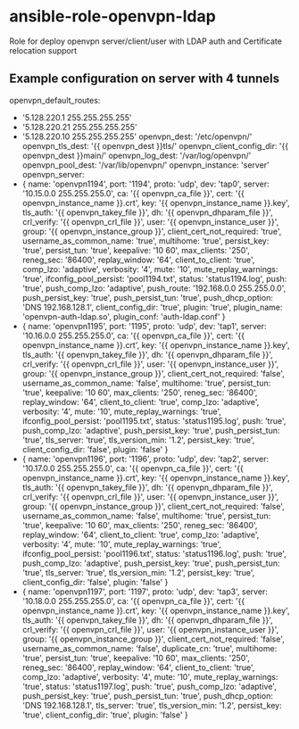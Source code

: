 ansible-role-openvpn-ldap
===========================

Role for deploy openvpn server/client/user with LDAP auth and Certificate relocation support 


Example configuration on server with 4 tunnels
-------------------------------------------------

openvpn_default_routes:
  - '5.128.220.1 255.255.255.255'
  - '5.128.220.21 255.255.255.255'
  - '5.128.220.10 255.255.255.255'
openvpn_dest: '/etc/openvpn/'
openvpn_tls_dest: '{{ openvpn_dest }}tls/'
openvpn_client_config_dir: '{{ openvpn_dest }}main/'
openvpn_log_dest: '/var/log/openvpn/'
openvpn_pool_dest: '/var/lib/openvpn/'
openvpn_instance: 'server'
openvpn_server:
- {
name: 'openvpn1194',
port: '1194',
proto: 'udp',
dev: 'tap0',
server: '10.15.0.0 255.255.255.0',
ca: '{{ openvpn_ca_file }}',
cert: '{{ openvpn_instance_name }}.crt',
key: '{{ openvpn_instance_name }}.key',
tls_auth: '{{ openvpn_takey_file }}',
dh: '{{ openvpn_dhparam_file }}',
crl_verify: '{{ openvpn_crl_file }}',
user: '{{ openvpn_instance_user }}',
group: '{{ openvpn_instance_group }}',
client_cert_not_required: 'true',
username_as_common_name: 'true',
multihome: 'true',
persist_key: 'true',
persist_tun: 'true',
keepalive: '10 60',
max_clients: '250',
reneg_sec: '86400',
replay_window: '64',
client_to_client: 'true',
comp_lzo: 'adaptive',
verbosity: '4',
mute: '10',
mute_replay_warnings: 'true',
ifconfig_pool_persist: 'pool1194.txt',
status: 'status1194.log',
push: 'true',
push_comp_lzo: 'adaptive',
push_route: '192.168.0.0 255.255.0.0',
push_persist_key: 'true',
push_persist_tun: 'true',
push_dhcp_option: 'DNS 192.168.128.1',
client_config_dir: 'true',
plugin: 'true',
plugin_name: 'openvpn-auth-ldap.so',
plugin_conf: 'auth-ldap.conf'
}
- {
name: 'openvpn1195',
port: '1195',
proto: 'udp',
dev: 'tap1',
server: '10.16.0.0 255.255.255.0',
ca: '{{ openvpn_ca_file }}',
cert: '{{ openvpn_instance_name }}.crt',
key: '{{ openvpn_instance_name }}.key',
tls_auth: '{{ openvpn_takey_file }}',
dh: '{{ openvpn_dhparam_file }}',
crl_verify: '{{ openvpn_crl_file }}',
user: '{{ openvpn_instance_user }}',
group: '{{ openvpn_instance_group }}',
client_cert_not_required: 'false',
username_as_common_name: 'false',
multihome: 'true',
persist_tun: 'true',
keepalive: '10 60',
max_clients: '250',
reneg_sec: '86400',
replay_window: '64',
client_to_client: 'true',
comp_lzo: 'adaptive',
verbosity: '4',
mute: '10',
mute_replay_warnings: 'true',
ifconfig_pool_persist: 'pool1195.txt',
status: 'status1195.log',
push: 'true',
push_comp_lzo: 'adaptive',
push_persist_key: 'true',
push_persist_tun: 'true',
tls_server: 'true',
tls_version_min: '1.2',
persist_key: 'true',
client_config_dir: 'false',
plugin: 'false'
}
- {
name: 'openvpn1196',
port: '1196',
proto: 'udp',
dev: 'tap2',
server: '10.17.0.0 255.255.255.0',
ca: '{{ openvpn_ca_file }}',
cert: '{{ openvpn_instance_name }}.crt',
key: '{{ openvpn_instance_name }}.key',
tls_auth: '{{ openvpn_takey_file }}',
dh: '{{ openvpn_dhparam_file }}',
crl_verify: '{{ openvpn_crl_file }}',
user: '{{ openvpn_instance_user }}',
group: '{{ openvpn_instance_group }}',
client_cert_not_required: 'false',
username_as_common_name: 'false',
multihome: 'true',
persist_tun: 'true',
keepalive: '10 60',
max_clients: '250',
reneg_sec: '86400',
replay_window: '64',
client_to_client: 'true',
comp_lzo: 'adaptive',
verbosity: '4',
mute: '10',
mute_replay_warnings: 'true',
ifconfig_pool_persist: 'pool1196.txt',
status: 'status1196.log',
push: 'true',
push_comp_lzo: 'adaptive',
push_persist_key: 'true',
push_persist_tun: 'true',
tls_server: 'true',
tls_version_min: '1.2',
persist_key: 'true',
client_config_dir: 'false',
plugin: 'false'
}
- {
name: 'openvpn1197',
port: '1197',
proto: 'udp',
dev: 'tap3',
server: '10.18.0.0 255.255.255.0',
ca: '{{ openvpn_ca_file }}',
cert: '{{ openvpn_instance_name }}.crt',
key: '{{ openvpn_instance_name }}.key',
tls_auth: '{{ openvpn_takey_file }}',
dh: '{{ openvpn_dhparam_file }}',
crl_verify: '{{ openvpn_crl_file }}',
user: '{{ openvpn_instance_user }}',
group: '{{ openvpn_instance_group }}',
client_cert_not_required: 'false',
username_as_common_name: 'false',
duplicate_cn: 'true',
multihome: 'true',
persist_tun: 'true',
keepalive: '10 60',
max_clients: '250',
reneg_sec: '86400',
replay_window: '64',
client_to_client: 'true',
comp_lzo: 'adaptive',
verbosity: '4',
mute: '10',
mute_replay_warnings: 'true',
status: 'status1197.log',
push: 'true',
push_comp_lzo: 'adaptive',
push_persist_key: 'true',
push_persist_tun: 'true',
push_dhcp_option: 'DNS 192.168.128.1',
tls_server: 'true',
tls_version_min: '1.2',
persist_key: 'true',
client_config_dir: 'true',
plugin: 'false'
}